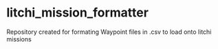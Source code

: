 # litchi_mission_formatter
Repository created for formating Waypoint files in .csv to load onto litchi missions
